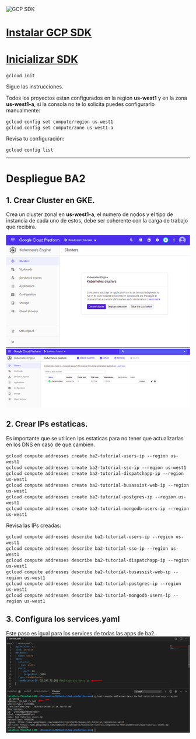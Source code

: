 ![GCP SDK](https://www.gstatic.com/devrel-devsite/prod/vf4743e4237527d72f4be8582639e4a529166b52e9bb628e797b1ed38800b278b/cloud/images/cloud-logo.svg)

# [Instalar GCP SDK](https://cloud.google.com/sdk/install)
# [Inicializar SDK](https://cloud.google.com/sdk/docs/initializing?hl=es-419)

```
gcloud init
```
Sigue las instrucciones.

Todos los proyectos estan configurados en la region __us-west1__ y en la zona __us-west1-a__, si la consola no te lo solicita puedes configurarlo manualmente:

```
gcloud config set compute/region us-west1
gcloud config set compute/zone us-west1-a
```

Revisa tu configuración: 
```
gcloud config list
```
_ _ _

# Despliegue BA2
## 1. Crear Cluster en GKE. 
Crea un cluster zonal en __us-west1-a__, el numero de nodos y el tipo de instancia de cada uno de estos, debe ser coherente con la carga de trabajo que recibira.

![](images/gke_cluster.png)
![](images/gke_clusterup.png)

## 2. Crear IPs estaticas.
Es importante que se utilicen Ips estaticas para no  tener que actualizarlas en los DNS en caso de que cambien.

```
gcloud compute addresses create ba2-tutorial-users-ip --region us-west1
gcloud compute addresses create ba2-tutorial-sso-ip --region us-west1
gcloud compute addresses create ba2-tutorial-dispatchapp-ip --region us-west1
gcloud compute addresses create ba2-tutorial-busassist-web-ip --region us-west1
gcloud compute addresses create ba2-tutorial-postgres-ip --region us-west1
gcloud compute addresses create ba2-tutorial-mongodb-users-ip --region us-west1                  
```

Revisa las IPs creadas: 
```
gcloud compute addresses describe ba2-tutorial-users-ip --region us-west1         
gcloud compute addresses describe ba2-tutorial-sso-ip --region us-west1           
gcloud compute addresses describe ba2-tutorial-dispatchapp-ip --region us-west1   
gcloud compute addresses describe ba2-tutorial-busassist-web-ip --region us-west1 
gcloud compute addresses describe ba2-tutorial-postgres-ip --region us-west1      
gcloud compute addresses describe ba2-tutorial-mongodb-users-ip --region us-west1 
```
## 3. Configura los services.yaml
Este paso es igual para los services de todas las apps de ba2. 
![](images/services_setip.png)

## 
